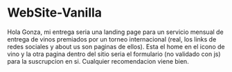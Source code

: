 # WebSite-Vanilla
Hola Gonza, mi entrega seria una landing page para un servicio mensual de entrega de vinos premiados por un torneo internacional (real, los links de redes sociales y about us son paginas de ellos). Esta el home en el icono de vino y la otra pagina dentro del sitio seria el formulario (no validado con js) para la suscrupcion en si. Cualquier recomendacion viene bien.